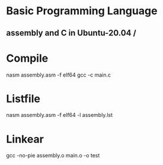 # Basic Programming Language
## assembly and C in Ubuntu-20.04 / 

# Compile
nasm assembly.asm -f elf64
gcc -c main.c

# Listfile
nasm assembly.asm -f elf64 -l assembly.lst

# Linkear
gcc -no-pie assembly.o main.o -o test